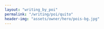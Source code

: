 ```yaml
---
layout: "writing_by_poi"
permalink: "/writing/poi/quito"
header-img: "assets/owner/hero/pois-bg.jpg"
---
```

